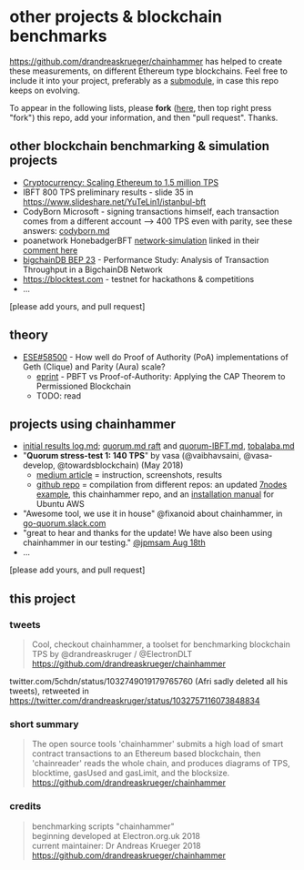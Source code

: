 # other projects & blockchain benchmarks
https://github.com/drandreaskrueger/chainhammer has helped to create these measurements, on different Ethereum type blockchains. Feel free to include it into your project, preferably as a [submodule](https://www.google.co.uk/search?q=git+submodule+how+to), in case this repo keeps on evolving.

To appear in the following lists, please 
**fork** ([here](https://github.com/drandreaskrueger/chainhammer/), 
then top right press "fork") this repo, add your information, 
and then "pull request". Thanks.

## other blockchain benchmarking & simulation projects

* [Cryptocurrency: Scaling Ethereum to 1.5 million TPS](https://steemit.com/blockchain/@andrecronje/cryptocurrency-scaling-ethereum-to-1-5-million-tps)
* IBFT 800 TPS preliminary results - slide 35 in https://www.slideshare.net/YuTeLin1/istanbul-bft 
* CodyBorn Microsoft - signing transactions himself, each transaction comes from a different account --> 400 TPS even with parity, see these answers: [codyborn.md](codyborn.md)
* poanetwork HonebadgerBFT [network-simulation](https://github.com/poanetwork/hbbft/#example-network-simulation) linked in their [comment here](https://github.com/paritytech/parity-ethereum/issues/9298#issuecomment-432204098)
* [bigchainDB BEP 23](https://github.com/bigchaindb/BEPs/tree/master/23) - Performance Study: Analysis of Transaction Throughput in a BigchainDB Network
* https://blocktest.com - testnet for hackathons & competitions
* ...

[please add yours, and pull request]


## theory
* [ESE#58500](https://ethereum.stackexchange.com/questions/58500/how-well-do-proof-of-authority-poa-implementations-of-geth-clique-and-parity) - How well do Proof of Authority (PoA) implementations of Geth (Clique) and Parity (Aura) scale?
  * [eprint](https://eprints.soton.ac.uk/415083/2/itasec18_main.pdf) - PBFT vs Proof-of-Authority: Applying the CAP Theorem to Permissioned Blockchain
  * TODO: read


## projects using chainhammer
* [initial results log.md](../results/log.md); [quorum.md raft](../results/quorum.md) and [quorum-IBFT.md](../results/quorum-IBFT.md), [tobalaba.md](../results/tobalaba.md)
* "**Quorum stress-test 1: 140 TPS**" by vasa (@vaibhavsaini, @vasa-develop, @towardsblockchain) (May 2018)
  * [medium article](https://medium.com/@vaibhavsaini_67863/792f39d0b43f) = instruction, screenshots, results
  * [github repo](https://github.com/vasa-develop/quorum-testnode-1) = compilation from different repos: an updated [7nodes example](https://github.com/jpmorganchase/quorum-examples/pull/93), this chainhammer repo, and an [installation manual](https://gist.github.com/vasa-develop/ff34688c7cb7ae8bb6de9587a4752969#file-dependencies-sh) for Ubuntu AWS
* "Awesome tool, we use it in house" @fixanoid about chainhammer, in [go-quorum.slack.com](https://go-quorum.slack.com/archives/C68NY0QQZ/p1533311592000549?thread_ts=1533286979.000250&cid=C68NY0QQZ)
* "great to hear and thanks for the update! We have also been using chainhammer in our testing." [@jpmsam Aug 18th](https://github.com/jpmorganchase/quorum/issues/346#issuecomment-414086942)
* ...

[please add yours, and pull request]


## this project

### tweets

> Cool, checkout chainhammer, a toolset for benchmarking blockchain TPS by @drandreaskruger / @ElectronDLT
> https://github.com/drandreaskrueger/chainhammer  

twitter.com/5chdn/status/1032749019179765760 (Afri sadly deleted all his tweets), retweeted in https://twitter.com/drandreaskruger/status/1032757116073848834  


### short summary

> The open source tools 'chainhammer' submits a high load of 
> smart contract transactions to an Ethereum based blockchain, 
> then 'chainreader' reads the whole chain, and 
> produces diagrams of TPS, blocktime, gasUsed and gasLimit, and the blocksize.
> https://github.com/drandreaskrueger/chainhammer    

### credits

> benchmarking scripts "chainhammer"  
> beginning developed at Electron.org.uk 2018   
> current maintainer: Dr Andreas Krueger 2018    
> https://github.com/drandreaskrueger/chainhammer    
